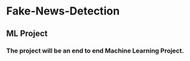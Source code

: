 # Fake-News-Detection
## ML Project


### The project will be an end to end Machine Learning Project.
